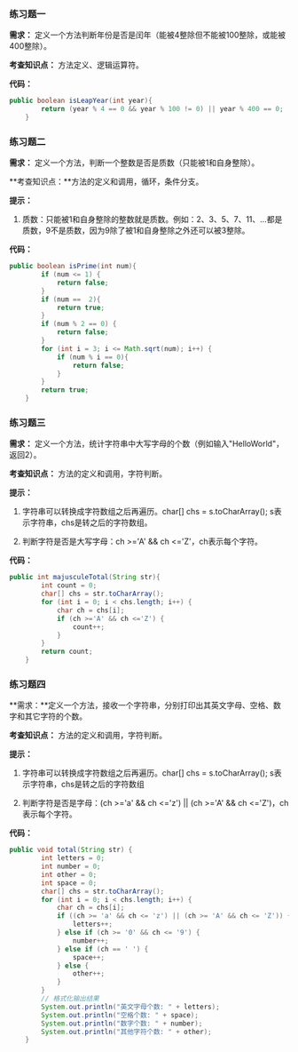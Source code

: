 ### 练习题一

**需求：** 定义一个方法判断年份是否是闰年（能被4整除但不能被100整除，或能被400整除）。

**考查知识点：** 方法定义、逻辑运算符。

**代码：**

```java
public boolean isLeapYear(int year){
        return (year % 4 == 0 && year % 100 != 0) || year % 400 == 0;
    }
```



### 练习题二

**需求：** 定义一个方法，判断一个整数是否是质数（只能被1和自身整除）。

**考查知识点：**方法的定义和调用，循环，条件分支。

**提示：**

1. 质数：只能被1和自身整除的整数就是质数。例如：2、3、5、7、11、...都是质数，9不是质数，因为9除了被1和自身整除之外还可以被3整除。

**代码：**

```java
public boolean isPrime(int num){
        if (num <= 1) {
            return false;
        }
        if (num ==  2){
            return true;
        }
        if (num % 2 == 0) {
            return false;
        }
        for (int i = 3; i <= Math.sqrt(num); i++) {
            if (num % i == 0){
                return false;
            }
        }
        return true;
    }
```

### 练习题三

**需求：** 定义一个方法，统计字符串中大写字母的个数（例如输入"HelloWorld"，返回2）。

**考查知识点：** 方法的定义和调用，字符判断。

**提示：**

1. 字符串可以转换成字符数组之后再遍历。char[] chs = s.toCharArray();  s表示字符串，chs是转之后的字符数组。

2. 判断字符是否是大写字母：ch >='A' && ch <='Z'，ch表示每个字符。

**代码：**

```java
public int majusculeTotal(String str){
        int count = 0;
        char[] chs = str.toCharArray();
        for (int i = 0; i < chs.length; i++) {
            char ch = chs[i];
            if (ch >='A' && ch <='Z') {
                count++;
            }
        }
        return count;
    }
```





### 练习题四

**需求：**定义一个方法，接收一个字符串，分别打印出其英文字母、空格、数字和其它字符的个数。

**考查知识点：** 方法的定义和调用，字符判断。

**提示：**

1. 字符串可以转换成字符数组之后再遍历。char[] chs = s.toCharArray();  s表示字符串，chs是转之后的字符数组

2. 判断字符是否是字母：(ch >='a' && ch <='z') || (ch >='A' && ch <='Z')，ch表示每个字符。

**代码：**

```java
public void total(String str) {
        int letters = 0;
        int number = 0;
        int other = 0;
        int space = 0;
        char[] chs = str.toCharArray();
        for (int i = 0; i < chs.length; i++) {
            char ch = chs[i];
            if ((ch >= 'a' && ch <= 'z') || (ch >= 'A' && ch <= 'Z')) {
                letters++;
            } else if (ch >= '0' && ch <= '9') {
                number++;
            } else if (ch == ' ') {
                space++;
            } else {
                other++;
            }
        }
        // 格式化输出结果
        System.out.println("英文字母个数: " + letters);
        System.out.println("空格个数: " + space);
        System.out.println("数字个数: " + number);
        System.out.println("其他字符个数: " + other);
    }
```







